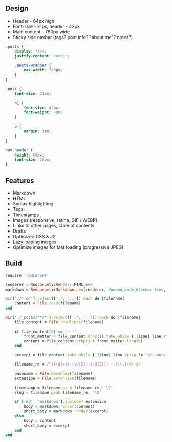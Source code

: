 ## Design

* Header - 64px high
* Font-size - 21px, header - 42px
* Main content - 780px wide
* Sticky side navbar (tags? post info? "about me"? notes?)

```scss
.posts {
    display: flex;
    justify-content: center;

    .posts-wrapper {
        max-width: 780px;
    }
}

.post {
    font-size: 21px;

    h1 {
        font-size: 42px;
        font-weight: 400;
    }

    p {
        margin: 1em;
    }
}

nav.header {
    height: 64px;
    font-size: 18px;
}
```

## Features

* Markdown
* HTML
* Syntax highlighting
* Tags
* Timestamps
* Images (responsive, retina, GIF / WEBP)
* Links to other pages, table of contents
* Drafts
* Optimized CSS & JS
* Lazy loading images
* Optimize images for fast loading (progressive JPEG)

## Build

```ruby
require 'redcarpet'

renderer = Redcarpet::Render::HTML.new
markdown = Redcarpet::Markdown.new(renderer, fenced_code_blocks: true, no_intra_emphasis: true, disable_indented_code_blocks: true)

Dir['./*.md'].reject(['.', '..']).each do |filename|
    content = File.read(filename)
end

Dir['./_posts/**/*'].reject(['.', '..']).each do |filename|
    file_content = File.readlines(filename)

    if file_content[0] == '---'
        front_matter = file_content.drop(1).take_while { |line| line.strip != '---' }
        content = file_content.drop(1 + front_matter.length)
    end

    excerpt = file_content.take_while { |line| line.strip != '<!--more-->' }

    filename_re = /^((\d{4})-(\d{2})-(\d{2}))-(.+)\.(\w+)$/

    basename = File.basename(filename)
    extension = File.extension(filename)

    timestamp = filename.gsub filename_re, '\1'
    slug = filename.gsub filename_re, '\5'

    if ['md', 'markdown'].include? extension
        body = markdown.render(content)
        short_body = markdown.render(excerpt)
    else
        body = content
        short_body = excerpt
    end
end
```
